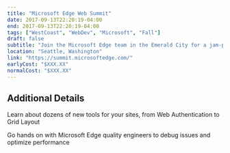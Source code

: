 ```yaml
---
title: "Microsoft Edge Web Summit"
date: 2017-09-13T22:20:19-04:00
end: 2017-09-13T22:20:19-04:00
tags: ["WestCoast", "WebDev", "Microsoft", "Fall"]
draft: false
subtitle: "Join the Microsoft Edge team in the Emerald City for a jam-packed day of energetic technical sessions looking at what’s new, and what’s next, for the web on Windows."
location: "Seattle, Washington"
link: "https://summit.microsoftedge.com/"
earlyCost: "$XXX.XX"
normalCost: "$XXX.XX"
---
```


<!--more-->

## Additional Details

Learn about dozens of new tools for your sites, from Web Authentication to Grid Layout

Go hands on with Microsoft Edge quality engineers to debug issues and optimize performance
